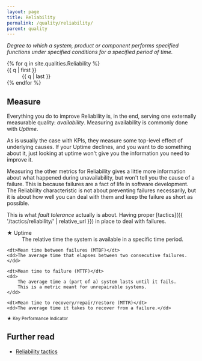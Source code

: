 ```yaml
---
layout: page
title: Reliability
permalink: /quality/reliability/
parent: quality
---
```


_Degree to which a system, product or component performs specified functions under specified conditions for a specified
period of time._

<dl>
{% for q in site.qualities.Reliability %}
    <dt>{{ q | first }}</dt>
    <dd>{{ q | last }}</dd>
{% endfor %}
</dl>

## Measure

Everything you do to improve Reliability is, in the end, serving one externally measurable quality: _availability_.
Measuring availability is commonly done with _Uptime_.

As is usually the case with KPIs, they measure some top-level effect of underlying causes.
If your Uptime declines, and you want to do something about it, just looking at uptime won't give you the information you need
to improve it.

Measuring the other metrics for Reliability gives a little more information about what happened during unavailability, but won't tell you the cause of a
failure. This is because failures are a fact of life in software development. The Reliability characteristic is not about preventing failures necessarily, but
it is about how well you can deal with them and keep the failure as short as possible.

This is what _fault tolerance_ actually is about. Having proper [tactics]({{ '/tactics/reliability/' | relative_url }}) in place to deal with failures.

<dl>
    <dt>★ Uptime</dt>
    <dd>The relative time the system is available in a specific time period.</dd>
    
    <dt>Mean time between failures (MTBF)</dt>
    <dd>The average time that elapses between two consecutive failures.</dd>
    
    <dt>Mean time to failure (MTTF)</dt>
    <dd>
        The average time a (part of a) system lasts until it fails.
        This is a metric meant for unrepairable systems.
    </dd>
    
    <dt>Mean time to recovery/repair/restore (MTTR)</dt>
    <dd>The average time it takes to recover from a failure.</dd>
</dl>

<small>★ Key Performance Indicator</small>

## Further read

<ul>
    <li>
        <a href="{{ '/tactics/reliability/' | relative_url }}">Reliability tactics</a>
    </li>
</ul>
